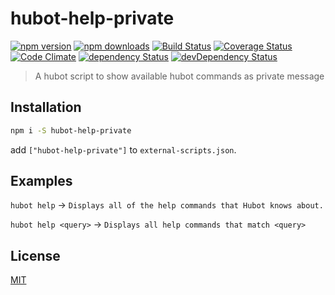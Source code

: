 # hubot-help-private

[![npm version](https://img.shields.io/npm/v/hubot-help-private.svg?style=flat-square)](https://www.npmjs.com/package/hubot-help-private)
[![npm downloads](https://img.shields.io/npm/dm/hubot-help-private.svg?style=flat-square)](https://www.npmjs.com/package/hubot-help-private)
[![Build Status](https://img.shields.io/travis/lgaticaq/hubot-help-private.svg?style=flat-square)](https://travis-ci.org/lgaticaq/hubot-help-private)
[![Coverage Status](https://img.shields.io/coveralls/lgaticaq/hubot-help-private/master.svg?style=flat-square)](https://coveralls.io/github/lgaticaq/hubot-help-private?branch=master)
[![Code Climate](https://img.shields.io/codeclimate/github/lgaticaq/hubot-help-private.svg?style=flat-square)](https://codeclimate.com/github/lgaticaq/hubot-help-private)
[![dependency Status](https://img.shields.io/david/lgaticaq/hubot-help-private.svg?style=flat-square)](https://david-dm.org/lgaticaq/hubot-help-private#info=dependencies)
[![devDependency Status](https://img.shields.io/david/dev/lgaticaq/hubot-help-private.svg?style=flat-square)](https://david-dm.org/lgaticaq/hubot-help-private#info=devDependencies)

> A hubot script to show available hubot commands as private message

## Installation
```bash
npm i -S hubot-help-private
```

add `["hubot-help-private"]` to `external-scripts.json`.

## Examples

`hubot help` -> `Displays all of the help commands that Hubot knows about.`

`hubot help <query>` -> `Displays all help commands that match <query>`

## License

[MIT](https://tldrlegal.com/license/mit-license)
